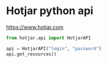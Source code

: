 # Hotjar python api

https://www.hotjar.com

```python
from hotjar.api import HotjarAPI

api = HotjarAPI("login", "password")
api.get_resources()
```

